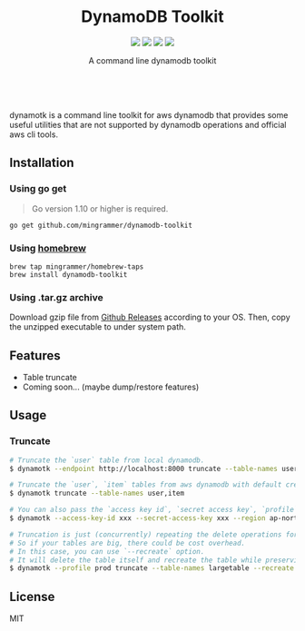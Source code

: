 <br><br>

<h1 align="center">DynamoDB Toolkit</h1>

<p align="center">
  <a href="/LICENSE"><img src="https://img.shields.io/badge/license-MIT-blue.svg"/></a>
  <a href="https://godoc.org/github.com/mingrammer/dynamodb-toolkit"><img src="https://godoc.org/github.com/mingrammer/dynamodb-toolkit?status.svg"/></a>
  <a href="https://goreportcard.com/report/github.com/mingrammer/dynamodb-toolkit"><img src="https://goreportcard.com/badge/github.com/mingrammer/dynamodb-toolkit"/></a>
  <a href="https://travis-ci.org/mingrammer/dynamodb-toolkit"><img src="https://travis-ci.org/mingrammer/dynamodb-toolkit.svg?branch=master"/></a>
</p>


<p align="center">
A command line dynamodb toolkit
</p>

<br><br><br>

dynamotk is a command line toolkit for aws dynamodb that provides some useful utilities that are not supported by dynamodb operations and official aws cli tools. 

## Installation

### Using go get

> Go version 1.10 or higher is required.

```
go get github.com/mingrammer/dynamodb-toolkit
```

### Using [homebrew](https://brew.sh)

```
brew tap mingrammer/homebrew-taps
brew install dynamodb-toolkit
```

### Using .tar.gz archive

Download gzip file from [Github Releases](https://github.com/mingrammer/dynamodb-toolkit/releases/latest) according to your OS. Then, copy the unzipped executable to under system path.

## Features

- Table truncate
- Coming soon... (maybe dump/restore features)

## Usage

### Truncate

```bash
# Truncate the `user` table from local dynamodb.
$ dynamotk --endpoint http://localhost:8000 truncate --table-names user

# Truncate the `user`, `item` tables from aws dynamodb with default credentials.
$ dynamotk truncate --table-names user,item

# You can also pass the `access key id`, `secret access key`, `profile` and `region` optionally. (see `dynamotk -h`)
$ dynamotk --access-key-id xxx --secret-access-key xxx --region ap-northeast-2 truncate --table-names user,item

# Truncation is just (concurrently) repeating the delete operations for all keys.
# So if your tables are big, there could be cost overhead.
# In this case, you can use `--recreate` option.
# It will delete the table itself and recreate the table while preserving the description.
$ dynamotk --profile prod truncate --table-names largetable --recreate
```

## License

MIT